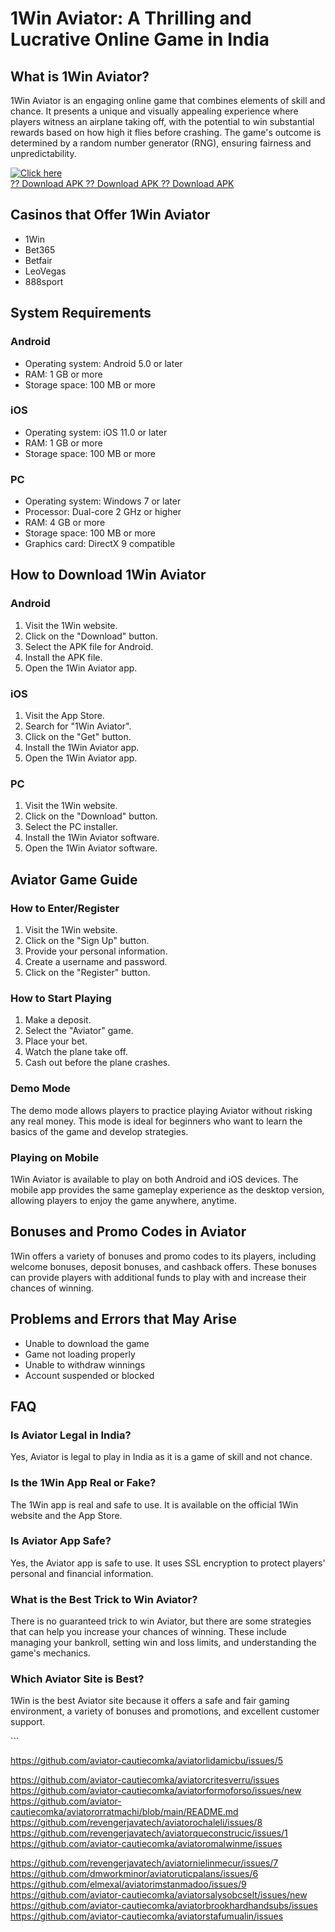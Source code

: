 # 1Win Aviator: A Thrilling and Lucrative Online Game in India

## What is 1Win Aviator?

1Win Aviator is an engaging online game that combines elements of skill
and chance. It presents a unique and visually appealing experience where
players witness an airplane taking off, with the potential to win
substantial rewards based on how high it flies before crashing. The
game\'s outcome is determined by a random number generator (RNG),
ensuring fairness and unpredictability.

[![Click
here](https://readscoops.com/wp-content/uploads/2023/03/Readscoop-aviator-1-1.jpg)](https://traff.sbs/deff)\
[?? Download APK ?? Download APK ?? Download
APK](https://traff.sbs/deff)

## Casinos that Offer 1Win Aviator

-   1Win
-   Bet365
-   Betfair
-   LeoVegas
-   888sport

## System Requirements

### Android

-   Operating system: Android 5.0 or later
-   RAM: 1 GB or more
-   Storage space: 100 MB or more

### iOS

-   Operating system: iOS 11.0 or later
-   RAM: 1 GB or more
-   Storage space: 100 MB or more

### PC

-   Operating system: Windows 7 or later
-   Processor: Dual-core 2 GHz or higher
-   RAM: 4 GB or more
-   Storage space: 100 MB or more
-   Graphics card: DirectX 9 compatible

## How to Download 1Win Aviator

### Android

1.  Visit the 1Win website.
2.  Click on the "Download" button.
3.  Select the APK file for Android.
4.  Install the APK file.
5.  Open the 1Win Aviator app.

### iOS

1.  Visit the App Store.
2.  Search for "1Win Aviator".
3.  Click on the "Get" button.
4.  Install the 1Win Aviator app.
5.  Open the 1Win Aviator app.

### PC

1.  Visit the 1Win website.
2.  Click on the "Download" button.
3.  Select the PC installer.
4.  Install the 1Win Aviator software.
5.  Open the 1Win Aviator software.

## Aviator Game Guide

### How to Enter/Register

1.  Visit the 1Win website.
2.  Click on the "Sign Up" button.
3.  Provide your personal information.
4.  Create a username and password.
5.  Click on the "Register" button.

### How to Start Playing

1.  Make a deposit.
2.  Select the "Aviator" game.
3.  Place your bet.
4.  Watch the plane take off.
5.  Cash out before the plane crashes.

### Demo Mode

The demo mode allows players to practice playing Aviator without risking
any real money. This mode is ideal for beginners who want to learn the
basics of the game and develop strategies.

### Playing on Mobile

1Win Aviator is available to play on both Android and iOS devices. The
mobile app provides the same gameplay experience as the desktop version,
allowing players to enjoy the game anywhere, anytime.

## Bonuses and Promo Codes in Aviator

1Win offers a variety of bonuses and promo codes to its players,
including welcome bonuses, deposit bonuses, and cashback offers. These
bonuses can provide players with additional funds to play with and
increase their chances of winning.

## Problems and Errors that May Arise

-   Unable to download the game
-   Game not loading properly
-   Unable to withdraw winnings
-   Account suspended or blocked

## FAQ

### Is Aviator Legal in India?

Yes, Aviator is legal to play in India as it is a game of skill and not
chance.

### Is the 1Win App Real or Fake?

The 1Win app is real and safe to use. It is available on the official
1Win website and the App Store.

### Is Aviator App Safe?

Yes, the Aviator app is safe to use. It uses SSL encryption to protect
players\' personal and financial information.

### What is the Best Trick to Win Aviator?

There is no guaranteed trick to win Aviator, but there are some
strategies that can help you increase your chances of winning. These
include managing your bankroll, setting win and loss limits, and
understanding the game\'s mechanics.

### Which Aviator Site is Best?

1Win is the best Aviator site because it offers a safe and fair gaming
environment, a variety of bonuses and promotions, and excellent customer
support.

\`\`\`

https://github.com/aviator-cautiecomka/aviatorlidamicbu/issues/5

https://github.com/aviator-cautiecomka/aviatorcritesverru/issues
https://github.com/aviator-cautiecomka/aviatorformoforso/issues/new
https://github.com/aviator-cautiecomka/aviatororratmachi/blob/main/README.md
https://github.com/revengerjavatech/aviatorochaleli/issues/8
https://github.com/revengerjavatech/aviatorqueconstrucic/issues/1
https://github.com/aviator-cautiecomka/aviatoromalwinme/issues

https://github.com/revengerjavatech/aviatornielinmecur/issues/7
https://github.com/dmworkminor/aviatoruticpalans/issues/6
https://github.com/elmexal/aviatorimstanmadoo/issues/9
https://github.com/aviator-cautiecomka/aviatorsalysobcselt/issues/new
https://github.com/aviator-cautiecomka/aviatorbrookhardhandsubs/issues
https://github.com/aviator-cautiecomka/aviatorstafumualin/issues

